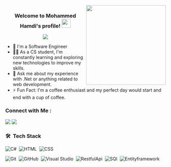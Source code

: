 
<img width="250" align="right" src="https://c.tenor.com/_DOBjnGspYAAAAAM/code-coding.gif">

<h3 align="center">
  Welcome to Mohammed Hamdi's profile!
  <img src="https://media.giphy.com/media/hvRJCLFzcasrR4ia7z/giphy.gif" width="28">
</h3>

<!-- Typing SVG by DenverCoder1 - https://github.com/DenverCoder1/readme-typing-svg -->
<p align="center">
  <a href="https://github.com/DenverCoder1/readme-typing-svg"><img src="https://readme-typing-svg.herokuapp.com/?lines=.Net developer;Always%20learning%20new%20things&font=Fira%20Code&center=true&width=440&height=45&color=f75c7e&vCenter=true&size=22"></a>
</p> 

- 🏢 I'm a Software Engineer
- 👨‍💻 As a CS student, I'm constantly learning and exploring new technologies to improve my skills.
- 💬 Ask me about my experience with .Net  or anything related to web development.
- ⚡ Fun Fact: I'm a coffee enthusiast and my perfect day would start and end with a cup of coffee.



### Connect with Me :

<a href="https://www.linkedin.com/in/mohammed-hamdi-699993230/" target="_blank"><img src="https://img.shields.io/badge/-Mohammed%20Hamdi-0077B5?style=for-the-badge&logo=Linkedin&logoColor=white"/></a>
<a href="https://t.me/MohammedHamdi" target="_blank"><img src="https://img.shields.io/badge/-Mohamed%20Hamdy5546-0077B5?style=for-the-badge&logo=facebook&logoColor=white"/></a>
### 🛠 &nbsp;Tech Stack
![C#](https://img.shields.io/badge/-C#-05122A?style=flat&logo=c#)&nbsp;
![HTML](https://img.shields.io/badge/-HTML-05122A?style=flat&logo=HTML5)&nbsp;
![CSS](https://img.shields.io/badge/-CSS-05122A?style=flat&logo=CSS3&logoColor=1572B6)&nbsp;

![Git](https://img.shields.io/badge/-Git-05122A?style=flat&logo=git)&nbsp;
![GitHub](https://img.shields.io/badge/-GitHub-05122A?style=flat&logo=github)&nbsp;
![Visual Studio ](https://img.shields.io/badge/-Visual%20Studio%2005122A?style=flat&logo=visual-studio&logoColor=007ACC)&nbsp;
![RestfulApi](https://img.shields.io/badge/-Restful-05122A?style=flat&logo=RestfulApi)&nbsp;
![SQl](https://img.shields.io/badge/-SQL-05122A?style=flat&logo=SQL)&nbsp;
![Entityframework](https://img.shields.io/badge/-EntityFramework%20-05122A?style=flat&logo=EntityFramework)&nbsp;




